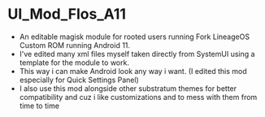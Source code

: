 # UI_Mod_Flos_A11
- An editable magisk module for rooted users running Fork LineageOS Custom ROM running Android 11. 
- I've edited many xml files myself taken directly from SystemUI using a template for the module to work.
- This way i can make Android look any way i want. (I edited this mod especially for Quick Settings Panel)
- I also use this mod alongside other substratum themes for better compatibility and cuz i like customizations and to mess with them from time to time
